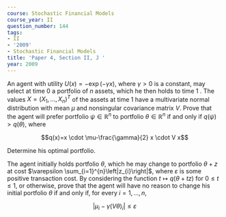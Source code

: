 ```yaml
---
course: Stochastic Financial Models
course_year: II
question_number: 144
tags:
- II
- '2009'
- Stochastic Financial Models
title: 'Paper 4, Section II, J '
year: 2009
---
```




An agent with utility $U(x)=-\exp (-\gamma x)$, where $\gamma>0$ is a constant, may select at time 0 a portfolio of $n$ assets, which he then holds to time 1 . The values $X=\left(X_{1}, \ldots, X_{n}\right)^{T}$ of the assets at time 1 have a multivariate normal distribution with mean $\mu$ and nonsingular covariance matrix $V$. Prove that the agent will prefer portfolio $\psi \in \mathbb{R}^{n}$ to portfolio $\theta \in \mathbb{R}^{n}$ if and only if $q(\psi)>q(\theta)$, where

$$q(x)=x \cdot \mu-\frac{\gamma}{2} x \cdot V x$$

Determine his optimal portfolio.

The agent initially holds portfolio $\theta$, which he may change to portfolio $\theta+z$ at cost $\varepsilon \sum_{i=1}^{n}\left|z_{i}\right|$, where $\varepsilon$ is some positive transaction cost. By considering the function $t \mapsto q(\theta+t z)$ for $0 \leqslant t \leqslant 1$, or otherwise, prove that the agent will have no reason to change his initial portfolio $\theta$ if and only if, for every $i=1, \ldots, n$,

$$\left|\mu_{i}-\gamma(V \theta)_{i}\right| \leqslant \varepsilon$$